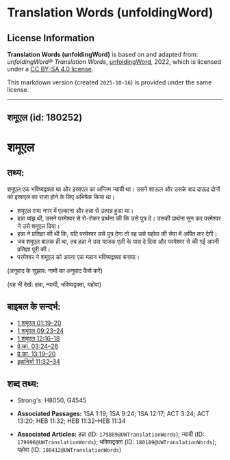 # Translation Words (unfoldingWord)

## License Information

**Translation Words (unfoldingWord)** is based on and adapted from: _unfoldingWord® Translation Words_, [unfoldingWord](https://unfoldingword.org/utw), 2022, which is licensed under a [CC BY-SA 4.0 license](https://creativecommons.org/licenses/by-sa/4.0/legalcode.en).

This markdown version (created `2025-10-16`) is provided under the same license.



--------------------------------

## शमूएल (id: 180252)

शमूएल
=====

तथ्य:
-----

शमूएल एक भविष्यद्वक्ता था और इस्राएल का अन्तिम न्यायी था। उसने शाऊल और उसके बाद दाऊद दोनों को इस्राएल का राजा होने के लिए अभिषेक किया था।

* शमूएल रामा नगर में एल्काना और हन्ना से उत्पन्न हुआ था।
* हन्ना बांझ थी, उसने परमेश्वर से रो\-रोकर प्रार्थना की कि उसे पुत्र दे। उसकी प्रार्थना सुन कर परमेश्वर ने उसे शमूएल दिया।
* हन्ना ने प्रतिज्ञा की थी कि, यदि परमेश्वर उसे पुत्र देगा तो वह उसे यहोवा की सेवा में अर्पित कर देगी।
* जब शमूएल बालक ही था, तब हन्ना ने उस याजक एली के पास दे दिया और परमेश्वर से की गई अपनी प्रतिज्ञा पूरी की।
* परमेश्वर ने शमूएल को अपना एक महान भविष्यद्वक्ता बनाया।

(अनुवाद के सुझाव: नामों का अनुवाद कैसे करें)

(यह भी देखें: हन्ना, न्यायी, भविष्यद्वक्ता, यहोवा)

बाइबल के सन्दर्भ:
-----------------

* [1 शमूएल 01:19–20](https://ref.ly/1Sam0:0)
* [1 शमूएल 09:23–24](https://ref.ly/1Sam0:0)
* [1 शमूएल 12:16–18](https://ref.ly/1Sam0:0)
* [प्रे.का. 03:24–26](https://ref.ly/Acts3:24-Acts3:26)
* [प्रे.का. 13:19–20](https://ref.ly/Acts13:19-Acts13:20)
* [इब्रानियों 11:32–34](https://ref.ly/Heb11:32-Heb11:34)

शब्द तथ्य:
----------

* Strong's: H8050, G4545

* **Associated Passages:** 1SA 1:19; 1SA 9:24; 1SA 12:17; ACT 3:24; ACT 13:20; HEB 11:32; HEB 11:32–HEB 11:34
* **Associated Articles:** हन्ना (ID: `179889@UWTranslationWords`); न्यायी (ID: `179996@UWTranslationWords`); भविष्यद्वक्ता (ID: `180189@UWTranslationWords`); यहोवा (ID: `180412@UWTranslationWords`)

